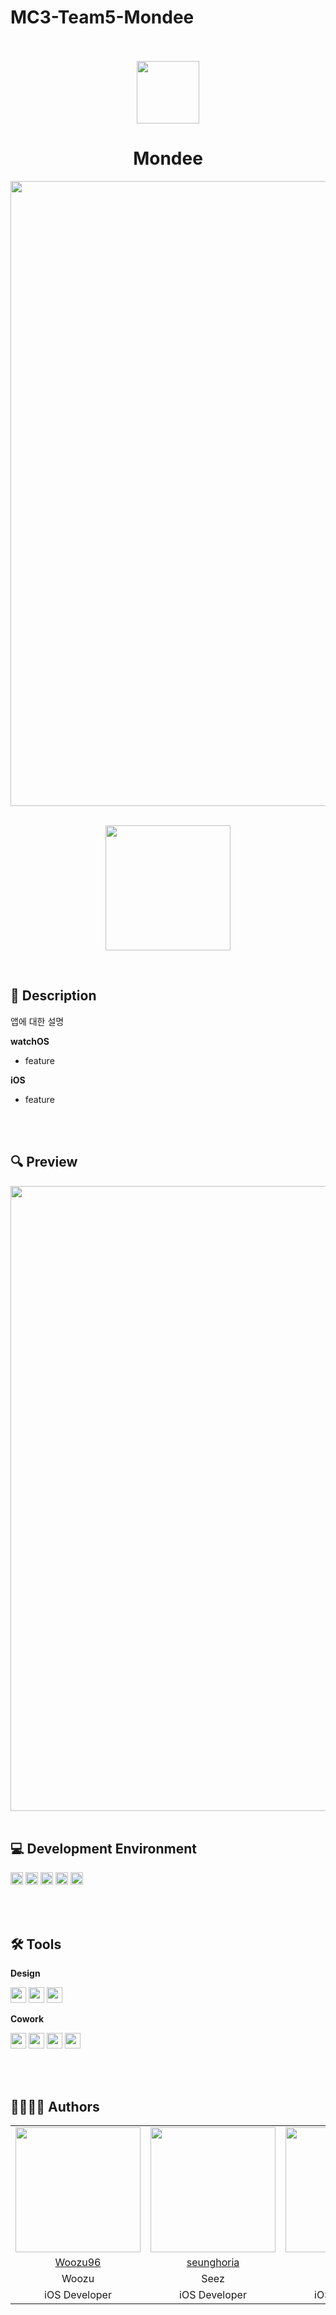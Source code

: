 # MC3-Team5-Mondee


<br>

<br>

<div align="center">
<img width = "100" src="https://github-production-user-asset-6210df.s3.amazonaws.com/120548537/258163699-88d62ea2-49e4-40f8-974c-544ff171e435.png">

# Mondee
</div>

<div align="center">
<img width = "1000" src="https://github.com/DeveloperAcademy-POSTECH/MC3-Team5-Mondee/assets/120548537/6304901d-f78d-4ff7-920c-e27a8ae7a9b1">

<br>

<br>

[<img width = "200" src="https://github-production-user-asset-6210df.s3.amazonaws.com/120548537/251533420-0eb9b31b-8203-48b7-8dcd-3725a8c9da49.png">](https://www.apple.com/kr/store)
  
</div>

<br>

## 📑 Description
  
앱에 대한 설명
  
**watchOS**  
- feature

**iOS**
- feature

<br>

<br>
  
## 🔍 Preview
<img width = "1000" src="https://github.com/hyunjuntyler/readme-templates/assets/120548537/764b9b1a-6d17-4b65-afae-0d31a320e4b3">
<br>

<br>

## 💻 Development Environment

<img height="20" src="https://img.shields.io/badge/iOS-16.1+-lightgray"> <img height="20" src="https://img.shields.io/badge/watchOS-9.4+-lightgray"> <img height="20" src="https://img.shields.io/badge/Xcode-14.3.1-skyblue">  <img height="20" src="https://img.shields.io/badge/Swift-5.7.1-orange"> <img height="20" src="https://img.shields.io/badge/Platform-iOS | watchOS-lightgreen"> 

<br>

<br>
  
## 🛠️ Tools
**Design**  
  
<img height="25" src="https://img.shields.io/badge/Sketch-F7B500?style=flat-square&logo=Sketch&logoColor=white"/>  <img height="25" src="https://img.shields.io/badge/Figma-F24E1E?style=flat-square&logo=Figma&logoColor=white"/>
<img height="25" src="https://img.shields.io/badge/Blender-F5792A?style=flat-square&logo=Blender&logoColor=white"/>

**Cowork**  

<img height="25" src="https://img.shields.io/badge/GitHub-181717?style=flat-square&logo=GitHub&logoColor=white"/>  <img height="25" src="https://img.shields.io/badge/Notion-FFFFFF?style=flat-square&logo=Notion&logoColor=black"/>  <img height="25" src="https://img.shields.io/badge/Miro-F2CA02?style=flat-square&logo=Miro&logoColor=black"/>
<img height="25" src="https://img.shields.io/badge/Figma-F24E1E?style=flat-square&logo=Figma&logoColor=white"/>  

<br>

<br>

## 👩‍💻🧑‍💻 Authors

<table>
  <tr align=center>
    <td><img width = "200" src="https://github-production-user-asset-6210df.s3.amazonaws.com/120548537/258167698-c647be1c-fa58-41bf-a8e8-8bc503b5ace7.png"></td>
    <td><img width = "200" src="https://github.com/DeveloperAcademy-POSTECH/MC3-Team5-Mondee/assets/120548537/452a6195-a86f-4fce-97e5-d36a59575509"></td>
    <td><img width = "200" src="https://github.com/DeveloperAcademy-POSTECH/MC3-Team5-Mondee/assets/120548537/2e321ffc-ee1c-44dc-b7f9-306e87c38353"></td>
    <td><img width = "200" src="https://github.com/DeveloperAcademy-POSTECH/MC3-Team5-Mondee/assets/120548537/f5332788-daf0-4357-81f6-f5e94a0b16f9"></td>
    <td><img width = "200" src="https://github.com/DeveloperAcademy-POSTECH/MC3-Team5-Mondee/assets/120548537/f3290ce0-d966-405d-ace4-ad4a96696a5d"></td>
    <td><img width = "200" src="https://github.com/DeveloperAcademy-POSTECH/MC3-Team5-Mondee/assets/120548537/5f2ad633-1a0e-4fb4-8606-369c714abfb0"></td>
  <tr align=center>
    <td><A href="https://github.com/Woozu96">Woozu96</A></td>
    <td><A href="https://github.com/seunghoria">seunghoria</A></td>
    <td><A href="https://github.com/snnzzoo">snnzzoo</A></td>
    <td><A href="https://github.com/bulmang">bulmang</A></td>
    <td><A href="https://github.com/hyunjuntyler">hyunjuntyler</A></td>
    <td><A href="https://github.com/shine-jung">shine-jung</A></td>
  </tr>
    <tr align=center>
    <td>Woozu</td>
    <td>Seez</td>
    <td>Sun</td>
    <td>Bulmang</td>
    <td>Tyler</td>
    <td>Peter</td>
  </tr>
  <tr align=center>
    <td>iOS Developer</td>
    <td>iOS Developer</td>
    <td>iOS Developer</td>
    <td>iOS Developer</td>
    <td>iOS Developer</td>
    <td>iOS Developer</td>
  </tr>
</table>
